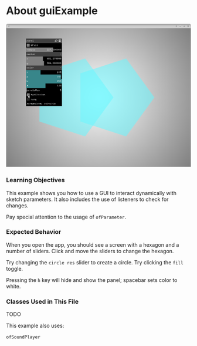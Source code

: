 # About guiExample

![Screenshot of guiExample](guiExample.png)

### Learning Objectives
This example shows you how to use a GUI to interact dynamically with sketch parameters. It also includes the use of listeners to check for changes.

Pay special attention to the usage of `ofParameter`.

### Expected Behavior

When you open the app, you should see a screen with a hexagon and a number of sliders. Click and move the sliders to change the hexagon.

Try changing the `circle res` slider to create a circle. Try clicking the `fill` toggle.

Pressing the `h` key will hide and show the panel; spacebar sets color to white.

### Classes Used in This File

TODO

This example also uses:

	ofSoundPlayer
